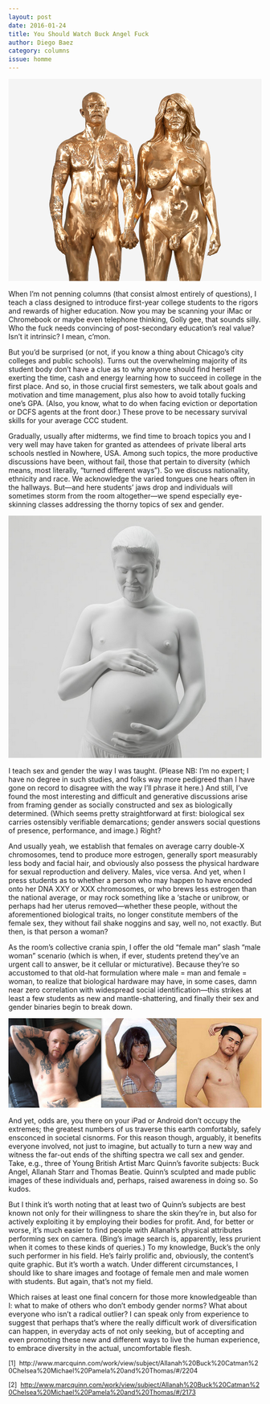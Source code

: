 ```yaml
---
layout: post 
date: 2016-01-24
title: You Should Watch Buck Angel Fuck
author: Diego Baez
category: columns
issue: homme
---
```

![IMAGE 1 - Baez HOMME Column](/assets/img/homme/IMAGE-1-Baez-HOMME-Column.jpg)

When I’m not penning columns (that consist almost entirely of questions), I teach a class designed to introduce first-year college students to the rigors and rewards of higher education. Now you may be scanning your iMac or Chromebook or maybe even telephone thinking, Golly gee, that sounds silly. Who the fuck needs convincing of post-secondary education’s real value? Isn’t it intrinsic? I mean, c’mon.

But you’d be surprised (or not, if you know a thing about Chicago’s city colleges and public schools). Turns out the overwhelming majority of its student body don’t have a clue as to why anyone should find herself exerting the time, cash and energy learning how to succeed in college in the first place. And so, in those crucial first semesters, we talk about goals and motivation and time management, plus also how to avoid totally fucking one’s GPA. (Also, you know, what to do when facing eviction or deportation or DCFS agents at the front door.) These prove to be necessary survival skills for your average CCC student.

Gradually, usually after midterms, we find time to broach topics you and I very well may have taken for granted as attendees of private liberal arts schools nestled in Nowhere, USA. Among such topics, the more productive discussions have been, without fail, those that pertain to diversity (which means, most literally, “turned different ways”). So we discuss nationality, ethnicity and race. We acknowledge the varied tongues one hears often in the hallways. But—and here students’ jaws drop and individuals will sometimes storm from the room altogether—we spend especially eye-skinning classes addressing the thorny topics of sex and gender.

![IMAGE 2 - Baez HOMME Column](/assets/img/homme/IMAGE-2-Baez-HOMME-Column.jpg)

I teach sex and gender the way I was taught. (Please NB: I’m no expert; I have no degree in such studies, and folks way more pedigreed than I have gone on record to disagree with the way I’ll phrase it here.) And still, I’ve found the most interesting and difficult and generative discussions arise from framing gender as socially constructed and sex as biologically determined. (Which seems pretty straightforward at first: biological sex carries ostensibly verifiable demarcations; gender answers social questions of presence, performance, and image.) Right?

And usually yeah, we establish that females on average carry double-X chromosomes, tend to produce more estrogen, generally sport measurably less body and facial hair, and obviously also possess the physical hardware for sexual reproduction and delivery. Males, vice versa. And yet, when I press students as to whether a person who may happen to have encoded onto her DNA XXY or XXX chromosomes, or who brews less estrogen than the national average, or may rock something like a ‘stache or unibrow, or perhaps had her uterus removed—whether these people, without the aforementioned biological traits, no longer constitute members of the female sex, they without fail shake noggins and say, well no, not exactly. But then, is that person a woman?

As the room’s collective crania spin, I offer the old “female man” slash “male woman” scenario (which is when, if ever, students pretend they’ve an urgent call to answer, be it cellular or micturative). Because they’re so accustomed to that old-hat formulation where male = man and female = woman, to realize that biological hardware may have, in some cases, damn near zero correlation with widespread social identification—this strikes at least a few students as new and mantle-shattering, and finally their sex and gender binaries begin to break down.

![IMAGE 3 - Baez HOMME Column](/assets/img/homme/IMAGE-3-Baez-HOMME-Column.jpg)

And yet, odds are, you there on your iPad or Android don’t occupy the extremes; the greatest numbers of us traverse this earth comfortably, safely ensconced in societal cisnorms. For this reason though, arguably, it benefits everyone involved, not just to imagine, but actually to turn a new way and witness the far-out ends of the shifting spectra we call sex and gender. Take, e.g., three of Young British Artist Marc Quinn’s favorite subjects: Buck Angel, Allanah Starr and Thomas Beatie. Quinn’s sculpted and made public images of these individuals and, perhaps, raised awareness in doing so. So kudos.

But I think it’s worth noting that at least two of Quinn’s subjects are best known not only for their willingness to share the skin they’re in, but also for actively exploiting it by employing their bodies for profit. And, for better or worse, it’s much easier to find people with Allanah’s physical attributes performing sex on camera. (Bing’s image search is, apparently, less prurient when it comes to these kinds of queries.) To my knowledge, Buck’s the only such performer in his field. He’s fairly prolific and, obviously, the content’s quite graphic. But it’s worth a watch. Under different circumstances, I should like to share images and footage of female men and male women with students. But again, that’s not my field.

Which raises at least one final concern for those more knowledgeable than I: what to make of others who don’t embody gender norms? What about everyone who isn’t a radical outlier? I can speak only from experience to suggest that perhaps that’s where the really difficult work of diversification can happen, in everyday acts of not only seeking, but of accepting and even promoting these new and different ways to live the human experience, to embrace diversity in the actual, uncomfortable flesh.

<div style="font-size: 90%; word-wrap: break-word;" markdown="1">
[1]&nbsp;&nbsp;http://www.marcquinn.com/work/view/subject/Allanah%20Buck%20Catman%20Chelsea%20Michael%20Pamela%20and%20Thomas/#/2204

[2]&nbsp;&nbsp;http://www.marcquinn.com/work/view/subject/Allanah%20Buck%20Catman%20Chelsea%20Michael%20Pamela%20and%20Thomas/#/2173
</div>